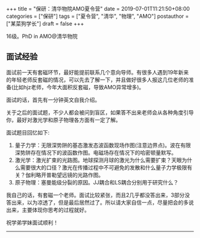 +++
title = "保研：清华物院AMO夏令营"
date = 2019-07-01T11:21:50+08:00
categories = ["保研"]
tags = ["夏令营", "清华", "物理", "AMO"]
postauthor = ["某菜狗学长"]
draft = false
+++

16级。PhD in AMO@清华物院

<!--more-->

## 面试经验

面试前一天有套磁环节，最好能提前联系几个意向导师。有很多人遇到19年新来的年轻老师反套磁的情况，可以先去了解一下，并且做好很多人报这几位老师的准备(比如hjz老师，今年大面积反套磁，导致AMO异常增多)。

面试的话，首先有一分钟英文自我介绍。

关于之后的面试题，不少人都会被问到盲区，如果答不出来老师会从各种角度引导你，最好对激光学和原子物理各方面有一定了解。

面试题目回忆如下:

1. 量子力学：无限深势阱的基态激发态波函数现场作图(注意边界点)。波在有限深势阱存在情况下的波函数作图。电磁场存在情况下的哈密顿量默写。
1. 激光学：激光扩束的光路图。地球探测月球的激光为什么需要扩束？天眼为什么需要很大的口径？激光在传播过程中不可避免的发散和什么量子力学极限有关？伽利略开普勒望远镜的光路作图。
1. 原子物理：塞曼能级分裂的原因。JJ耦合和LS耦合分别用于研究什么？

我自己的话，有套磁一个老师。面试比较紧张，而且2几乎都没答出来，3部分没答出来，以为凉透了，但是最后居然过了。所以请大家自信一点，尽量把会的多说出来，主要体现你思考的过程就好。

祝学弟学妹面试顺利！

---
